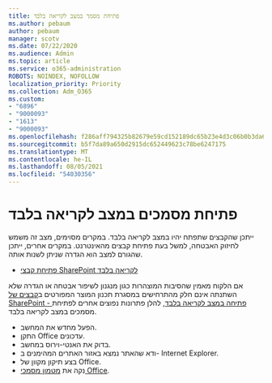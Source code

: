 ```yaml
---
title: פתיחת מסמך במצב לקריאה בלבד
ms.author: pebaum
author: pebaum
manager: scotv
ms.date: 07/22/2020
ms.audience: Admin
ms.topic: article
ms.service: o365-administration
ROBOTS: NOINDEX, NOFOLLOW
localization_priority: Priority
ms.collection: Adm_O365
ms.custom:
- "6896"
- "9000093"
- "1613"
- "9000093"
ms.openlocfilehash: f286aff794325b82679e59cd152189dc65b23e4d3c06b0b3da65851cd767bbaa
ms.sourcegitcommit: b5f7da89a650d2915dc652449623c78be6247175
ms.translationtype: MT
ms.contentlocale: he-IL
ms.lasthandoff: 08/05/2021
ms.locfileid: "54030356"
---
```

# <a name="documents-opening-in-read-only"></a>פתיחת מסמכים במצב לקריאה בלבד

ייתכן שהקבצים שתפתח יהיו במצב לקריאה בלבד. במקרים מסוימים, מצב זה משמש לחיזוק האבטחה, למשל בעת פתיחת קבצים מהאינטרנט. במקרים אחרים, ייתכן שהגורם למצב הוא הגדרה שניתן לשנות אותה.

- [פתיחת קבצי SharePoint לקריאה בלבד](https://docs.microsoft.com/sharepoint/troubleshoot/lists-and-libraries/files-open-as-read-only-and-cannot-check-in-or-out)

אם הלקוח מאמין שהסיבות המוצהרות כגון מנגנון לשיפור אבטחה או הגדרה שלא השתנתה אינם חלק מהתרחישים במסגרת תכנון המוצר המפורטים ב[קבצים של SharePoint - פתיחה במצב לקריאה בלבד](https://docs.microsoft.com/sharepoint/troubleshoot/lists-and-libraries/files-open-as-read-only-and-cannot-check-in-or-out), להלן פתרונות נפוצים אחרים לפתיחת מסמכים במצב לקריאה בלבד.

- הפעל מחדש את המחשב.
- התקן Office עדכונים.
- בדוק את האנטי-וירוס במחשב.
- ודא שהאתר נמצא באזור האתרים המהימנים ב- Internet Explorer.
- בצע תיקון מקוון של Office.
- נקה את [מטמון מסמכי Office](https://support.microsoft.com/office/delete-your-office-document-cache-b1d3765e-d71b-4bb8-99ca-acd22c42995d?ui=en-us&rs=en-us&ad=us).

